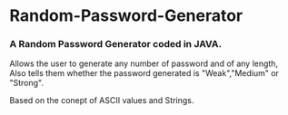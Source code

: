 # Random-Password-Generator
### A Random Password Generator coded in JAVA.
Allows the user to generate any number of password and of any length, Also tells them whether the password generated is "Weak","Medium" or "Strong".

Based on the conept of ASCII values and Strings.
